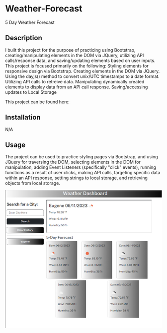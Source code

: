 # Weather-Forecast
5 Day Weather Forecast

## Description

I built this project for the purpose of practicing using Bootstrap, creating/manipulating elements in the DOM via JQuery, utilizing API calls/response data, and saving/updating elements based on user inputs. This project is focused primarily on the following:
Styling elements for responsive design via Bootstrap.
Creating elements in the DOM via JQuery.
Using the dayjs() method to convert unix/UTC timestamps to a date format.
Utilizing API calls to retreive data.
Manipulating dynamically created elements to display data from an API call response.
Saving/accessing updates to Local Storage

This project can be found here:



## Installation

N/A

## Usage

The project can be used to practice styling pages via Bootstrap, and using JQuery for traversing the DOM, selecting elements in the DOM for manipulation, adding Event Listeners (specifically "click" events), running functions as a result of user clicks, making API calls, targeting specific data within an API response, setting strings to local storage, and retrieving objects from local storage.

![alt text](./assets/images/weather-forecast-screencap.png)